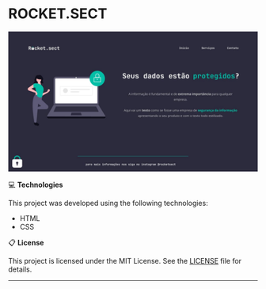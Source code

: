 <h1>ROCKET.SECT</h1>


<p align="center">
  <img alt="preview" src="github/preview-rocketsect.jpg">
</p>

&#128187; <strong>Technologies</strong> 

This project was developed using the following technologies:

- HTML
- CSS


&#128203; <strong>License</strong> 

This project is licensed under the MIT License. See the [LICENSE](LICENSE) file for details.



---
